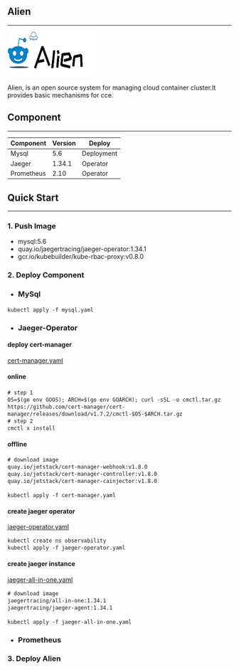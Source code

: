 ## Alien

---

<img src="logo.png" width="200" height="100">

Alien, is an open source system for managing cloud container cluster.It provides basic mechanisms for cce.


## Component

---

| Component  | Version | Deploy     |
|------------|---------|------------|
| Mysql      | 5.6     | Deployment |
| Jaeger     | 1.34.1  | Operator   |
| Prometheus | 2.10    | Operator   |


## Quick Start

---

### 1. Push Image

- mysql:5.6
- quay.io/jaegertracing/jaeger-operator:1.34.1
- gcr.io/kubebuilder/kube-rbac-proxy:v0.8.0

### 2. Deploy Component

- ### MySql


```shell
kubectl apply -f mysql.yaml
```

- ### Jaeger-Operator

#### deploy cert-manager
[cert-manager.yaml](../deploy/kubernetes/cert-manager/cert-manager.yaml)

#### online
```shell
# step 1
OS=$(go env GOOS); ARCH=$(go env GOARCH); curl -sSL -o cmctl.tar.gz https://github.com/cert-manager/cert-manager/releases/download/v1.7.2/cmctl-$OS-$ARCH.tar.gz
# step 2
cmctl x install
```

#### offline

```shell
# download image
quay.io/jetstack/cert-manager-webhook:v1.8.0
quay.io/jetstack/cert-manager-controller:v1.8.0
quay.io/jetstack/cert-manager-cainjector:v1.8.0

kubectl apply -f cert-manager.yaml
```

#### create jaeger operator
[jaeger-operator.yaml](../deploy/kubernetes/observability/jaeger-operator.yaml)

```shell
kubectl create ns observability
kubectl apply -f jaeger-operator.yaml
```

#### create jaeger instance
[jaeger-all-in-one.yaml](../deploy/kubernetes/observability/jaeger-all-in-one.yaml)

```shell
# download image
jaegertracing/all-in-one:1.34.1
jaegertracing/jaeger-agent:1.34.1

kubectl apply -f jaeger-all-in-one.yaml
```

- ### Prometheus



### 3. Deploy Alien